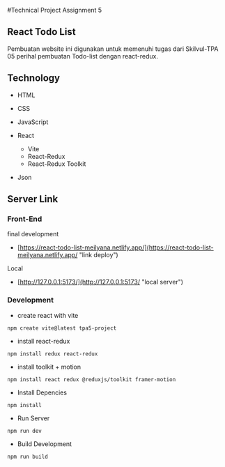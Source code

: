 #Technical Project Assignment 5

## React Todo List
Pembuatan website ini digunakan untuk memenuhi tugas dari Skilvul-TPA 05 perihal pembuatan Todo-list dengan react-redux.

## Technology
- HTML
- CSS
- JavaScript
- React

    - Vite
    - React-Redux
    - React-Redux Toolkit

- Json

## Server Link

### Front-End
final development

- [https://react-todo-list-meilyana.netlify.app/](https://react-todo-list-meilyana.netlify.app/ "link deploy")

Local
- [http://127.0.0.1:5173/](http://127.0.0.1:5173/ "local server")

### Development

- create react with vite
```
npm create vite@latest tpa5-project
```

- install react-redux
```
npm install redux react-redux
```

- install toolkit + motion
```
npm install react redux @reduxjs/toolkit framer-motion
```

- Install Depencies
```
npm install
```

- Run Server
```
npm run dev
```

- Build Development
```
npm run build
```